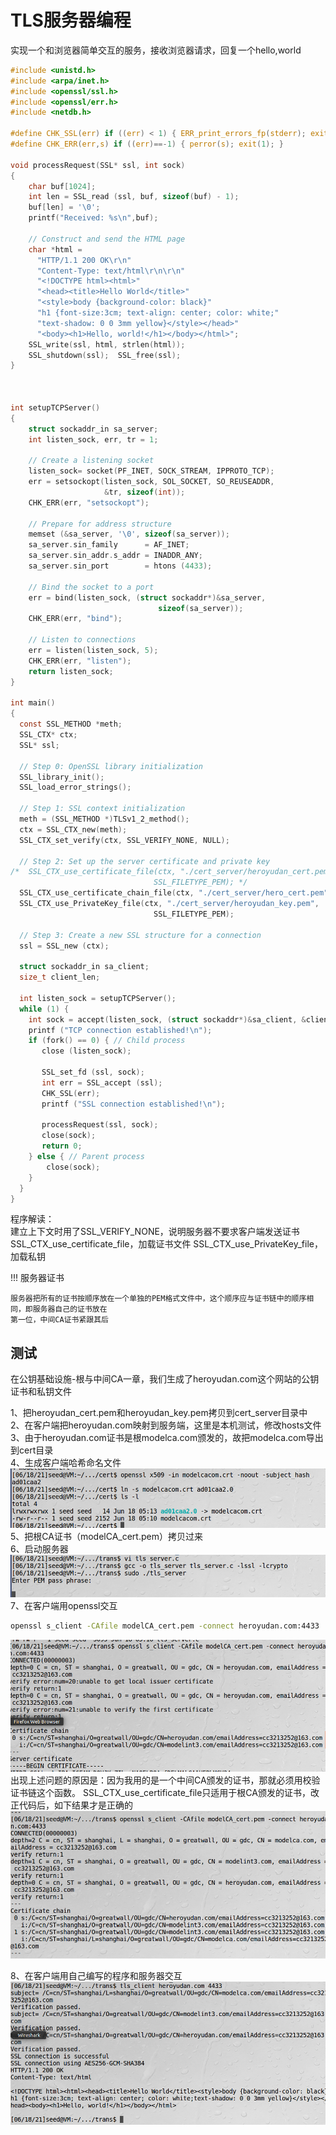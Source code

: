 # TLS服务器编程

实现一个和浏览器简单交互的服务，接收浏览器请求，回复一个hello,world

```c
#include <unistd.h>
#include <arpa/inet.h>
#include <openssl/ssl.h>
#include <openssl/err.h>
#include <netdb.h>

#define CHK_SSL(err) if ((err) < 1) { ERR_print_errors_fp(stderr); exit(2); }
#define CHK_ERR(err,s) if ((err)==-1) { perror(s); exit(1); }

void processRequest(SSL* ssl, int sock)
{
    char buf[1024];
    int len = SSL_read (ssl, buf, sizeof(buf) - 1);
    buf[len] = '\0';
    printf("Received: %s\n",buf);

    // Construct and send the HTML page
    char *html =
      "HTTP/1.1 200 OK\r\n"                        
      "Content-Type: text/html\r\n\r\n"
      "<!DOCTYPE html><html>"
      "<head><title>Hello World</title>"
      "<style>body {background-color: black}"
      "h1 {font-size:3cm; text-align: center; color: white;"
      "text-shadow: 0 0 3mm yellow}</style></head>"
      "<body><h1>Hello, world!</h1></body></html>"; 
    SSL_write(ssl, html, strlen(html));
    SSL_shutdown(ssl);  SSL_free(ssl);
}



int setupTCPServer()
{
    struct sockaddr_in sa_server;
    int listen_sock, err, tr = 1;

    // Create a listening socket
    listen_sock= socket(PF_INET, SOCK_STREAM, IPPROTO_TCP);
    err = setsockopt(listen_sock, SOL_SOCKET, SO_REUSEADDR,
                     &tr, sizeof(int));
    CHK_ERR(err, "setsockopt");

    // Prepare for address structure
    memset (&sa_server, '\0', sizeof(sa_server));
    sa_server.sin_family      = AF_INET;
    sa_server.sin_addr.s_addr = INADDR_ANY;
    sa_server.sin_port        = htons (4433);

    // Bind the socket to a port
    err = bind(listen_sock, (struct sockaddr*)&sa_server,
                                 sizeof(sa_server));
    CHK_ERR(err, "bind");

    // Listen to connections
    err = listen(listen_sock, 5);
    CHK_ERR(err, "listen");
    return listen_sock;
}

int main()
{
  const SSL_METHOD *meth;
  SSL_CTX* ctx;
  SSL* ssl;

  // Step 0: OpenSSL library initialization
  SSL_library_init();
  SSL_load_error_strings();

  // Step 1: SSL context initialization
  meth = (SSL_METHOD *)TLSv1_2_method();
  ctx = SSL_CTX_new(meth);
  SSL_CTX_set_verify(ctx, SSL_VERIFY_NONE, NULL);

  // Step 2: Set up the server certificate and private key
/*  SSL_CTX_use_certificate_file(ctx, "./cert_server/heroyudan_cert.pem",
                                SSL_FILETYPE_PEM); */
  SSL_CTX_use_certificate_chain_file(ctx, "./cert_server/hero_cert.pem");
  SSL_CTX_use_PrivateKey_file(ctx, "./cert_server/heroyudan_key.pem",
                                SSL_FILETYPE_PEM);

  // Step 3: Create a new SSL structure for a connection
  ssl = SSL_new (ctx);

  struct sockaddr_in sa_client;
  size_t client_len;

  int listen_sock = setupTCPServer();
  while (1) {
    int sock = accept(listen_sock, (struct sockaddr*)&sa_client, &client_len);
    printf ("TCP connection established!\n");
    if (fork() == 0) { // Child process
       close (listen_sock);

       SSL_set_fd (ssl, sock);
       int err = SSL_accept (ssl);
       CHK_SSL(err);
       printf ("SSL connection established!\n");

       processRequest(ssl, sock);
       close(sock);
       return 0;
    } else { // Parent process
        close(sock);
    }
  }
}
```
程序解读：  
建立上下文时用了SSL_VERIFY_NONE，说明服务器不要求客户端发送证书  
SSL_CTX_use_certificate_file，加载证书文件
SSL_CTX_use_PrivateKey_file，加载私钥  

!!! 服务器证书

    服务器把所有的证书按顺序放在一个单独的PEM格式文件中，这个顺序应与证书链中的顺序相同，即服务器自己的证书放在
    第一位，中间CA证书紧跟其后

## 测试

在公钥基础设施-根与中间CA一章，我们生成了heroyudan.com这个网站的公钥证书和私钥文件

1、把heroyudan_cert.pem和heroyudan_key.pem拷贝到cert_server目录中  
2、在客户端把heroyudan.com映射到服务端，这里是本机测试，修改hosts文件  
3、由于heroyudan.com证书是根modelca.com颁发的，故把modelca.com导出到cert目录  
4、生成客户端哈希命名文件
![客户端校验文件](../img/trans-client-cert.png)
5、把根CA证书（modelCA_cert.pem）拷贝过来  
6、启动服务器
![启动服务器](../img/trans-start-server.png)
7、在客户端用openssl交互
```bash
openssl s_client -CAfile modelCA_cert.pem -connect heroyudan.com:4433
```
![客户端openssl验证](../img/trans-client-openssl.png)
出现上述问题的原因是：因为我用的是一个中间CA颁发的证书，那就必须用校验证书链这个函数。
SSL_CTX_use_certificate_file只适用于根CA颁发的证书，改正代码后，如下结果才是正确的
![客户端openssl验证](../img/trans-client-openssl-right.png)

8、在客户端用自己编写的程序和服务器交互  
![程序测试](../img/trans-check-program.png)